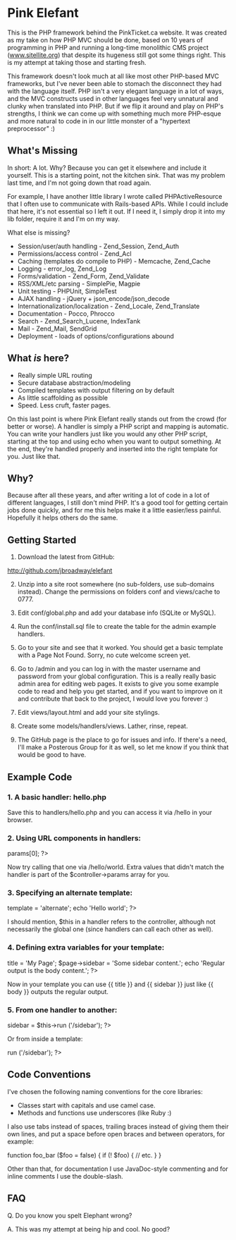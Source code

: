 # Pink Elefant

This is the PHP framework behind the PinkTicket.ca website.
It was created as my take on how PHP MVC should be done,
based on 10 years of programming in PHP and running a
long-time monolithic CMS project (www.sitellite.org) that
despite its hugeness still got some things right. This is
my attempt at taking those and starting fresh.

This framework doesn't look much at all like most other
PHP-based MVC frameworks, but I've never been able to
stomach the disconnect they had with the language itself.
PHP isn't a very elegant language in a lot of ways, and
the MVC constructs used in other languages feel very
unnatural and clunky when translated into PHP. But if we
flip it around and play on PHP's strengths, I think we
can come up with something much more PHP-esque and
more natural to code in in our little monster of a
"hypertext preprocessor" :)

## What's Missing

In short: A lot. Why? Because you can get it elsewhere
and include it yourself. This is a starting point, not the
kitchen sink. That was my problem last time, and I'm not
going down that road again.

For example, I have another little library I wrote
called PHPActiveResource that I often use to communicate
with Rails-based APIs. While I could include that here,
it's not essential so I left it out. If I need it, I
simply drop it into my lib folder, require it and I'm
on my way.

What else is missing?

* Session/user/auth handling - Zend_Session, Zend_Auth
* Permissions/access control - Zend_Acl
* Caching (templates do compile to PHP) - Memcache, Zend_Cache
* Logging - error_log, Zend_Log
* Forms/validation - Zend_Form, Zend_Validate
* RSS/XML/etc parsing - SimplePie, Magpie
* Unit testing - PHPUnit, SimpleTest
* AJAX handling - jQuery + json_encode/json_decode
* Internationalization/localization - Zend_Locale, Zend_Translate
* Documentation - Pocco, Phrocco
* Search - Zend_Search_Lucene, IndexTank
* Mail - Zend_Mail, SendGrid
* Deployment - loads of options/configurations abound

## What *is* here?

* Really simple URL routing
* Secure database abstraction/modeling
* Compiled templates with output filtering *on* by default
* As little scaffolding as possible
* Speed. Less cruft, faster pages.

On this last point is where Pink Elefant really stands out
from the crowd (for better or worse). A handler is simply a
PHP script and mapping is automatic. You can write your
handlers just like you would any other PHP script, starting
at the top and using echo when you want to output something.
At the end, they're handled properly and inserted into the
right template for you. Just like that.

## Why?

Because after all these years, and after writing a lot of code
in a lot of different languages, I still don't mind PHP. It's
a good tool for getting certain jobs done quickly, and for me
this helps make it a little easier/less painful. Hopefully it
helps others do the same.

## Getting Started

1. Download the latest from GitHub:

http://github.com/jbroadway/elefant

2. Unzip into a site root somewhere (no sub-folders, use
sub-domains instead). Change the permissions on folders
conf and views/cache to 0777.

3. Edit conf/global.php and add your database info (SQLite
or MySQL).

4. Run the conf/install.sql file to create the table for the
admin example handlers.

5. Go to your site and see that it worked. You should get a
basic template with a Page Not Found. Sorry, no cute welcome
screen yet.

6. Go to /admin and you can log in with the master username
and password from your global configuration. This is a really
really basic admin area for editing web pages. It exists to
give you some example code to read and help you get started,
and if you want to improve on it and contribute that back to
the project, I would love you forever :)

7. Edit views/layout.html and add your site stylings.

8. Create some models/handlers/views. Lather, rinse, repeat.

9. The GitHub page is the place to go for issues and info. If
there's a need, I'll make a Posterous Group for it as well,
so let me know if you think that would be good to have.

## Example Code

### 1. A basic handler: hello.php

<?php echo 'Hello ' . $_REQUEST['name']; ?>

Save this to handlers/hello.php and you can access it via
/hello in your browser.

### 2. Using URL components in handlers:

<?php echo 'Hello ' . $this->params[0]; ?>

Now try calling that one via /hello/world. Extra values that
didn't match the handler is part of the $controller->params
array for you.

### 3. Specifying an alternate template:

<?php

$page->template = 'alternate';

echo 'Hello world';

?>

I should mention, $this in a handler refers to the controller,
although not necessarily the global one (since handlers can call
each other as well).

### 4. Defining extra variables for your template:

<?php

$page->title = 'My Page';
$page->sidebar = 'Some sidebar content.';

echo 'Regular output is the body content.';

?>

Now in your template you can use {{ title }} and {{ sidebar }}
just like {{ body }} outputs the regular output.

### 5. From one handler to another:

<?php

$page->sidebar = $this->run ('/sidebar');

?>

Or from inside a template:

<?= $controller->run ('/sidebar'); ?>

## Code Conventions

I've chosen the following naming conventions for the core libraries:

- Classes start with capitals and use camel case.
- Methods and functions use underscores (like Ruby :)

I also use tabs instead of spaces, trailing braces instead of giving
them their own lines, and put a space before open braces and between
operators, for example:

function foo_bar ($foo = false) {
	if (! $foo) {
		// etc.
	}
}

Other than that, for documentation I use JavaDoc-style commenting
and for inline comments I use the double-slash.

## FAQ

Q. Do you know you spelt Elephant wrong?

A. This was my attempt at being hip and cool. No good?
